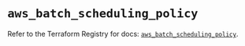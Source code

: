 # `aws_batch_scheduling_policy`

Refer to the Terraform Registry for docs: [`aws_batch_scheduling_policy`](https://registry.terraform.io/providers/hashicorp/aws/5.83.0/docs/resources/batch_scheduling_policy).
